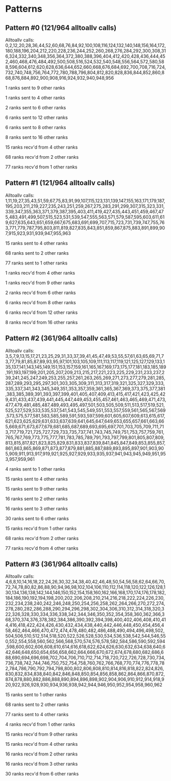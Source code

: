 # Patterns
## Pattern #0 (121/964 alltoallv calls)

Alltoallv calls: 0,2,12,20,28,36,44,52,60,68,76,84,92,100,108,116,124,132,140,148,156,164,172,180,188,196,204,212,220,228,236,244,252,260,268,276,284,292,300,308,316,324,332,340,348,356,364,372,380,388,396,404,412,420,428,436,444,452,460,468,476,484,492,500,508,516,524,532,540,548,556,564,572,580,588,596,604,612,620,628,636,644,652,660,668,676,684,692,700,708,716,724,732,740,748,756,764,772,780,788,796,804,812,820,828,836,844,852,860,868,876,884,892,900,908,916,924,932,940,948,956

1 ranks sent to 9 other ranks

1 ranks sent to 4 other ranks

2 ranks sent to 6 other ranks

6 ranks sent to 12 other ranks

6 ranks sent to 8 other ranks

8 ranks sent to 16 other ranks

15 ranks recv'd from 4 other ranks

68 ranks recv'd from 2 other ranks

77 ranks recv'd from 1 other ranks


## Pattern #1 (121/964 alltoallv calls)

Alltoallv calls: 1,11,19,27,35,43,51,59,67,75,83,91,99,107,115,123,131,139,147,155,163,171,179,187,195,203,211,219,227,235,243,251,259,267,275,283,291,299,307,315,323,331,339,347,355,363,371,379,387,395,403,411,419,427,435,443,451,459,467,475,483,491,499,507,515,523,531,539,547,555,563,571,579,587,595,603,611,619,627,635,643,651,659,667,675,683,691,699,707,715,723,731,739,747,755,763,771,779,787,795,803,811,819,827,835,843,851,859,867,875,883,891,899,907,915,923,931,939,947,955,963

15 ranks sent to 4 other ranks

68 ranks sent to 2 other ranks

77 ranks sent to 1 other ranks

1 ranks recv'd from 4 other ranks

1 ranks recv'd from 9 other ranks

2 ranks recv'd from 6 other ranks

6 ranks recv'd from 8 other ranks

6 ranks recv'd from 12 other ranks

8 ranks recv'd from 16 other ranks


## Pattern #2 (361/964 alltoallv calls)

Alltoallv calls: 3,5,7,9,13,15,17,21,23,25,29,31,33,37,39,41,45,47,49,53,55,57,61,63,65,69,71,73,77,79,81,85,87,89,93,95,97,101,103,105,109,111,113,117,119,121,125,127,129,133,135,137,141,143,145,149,151,153,157,159,161,165,167,169,173,175,177,181,183,185,189,191,193,197,199,201,205,207,209,213,215,217,221,223,225,229,231,233,237,239,241,245,247,249,253,255,257,261,263,265,269,271,273,277,279,281,285,287,289,293,295,297,301,303,305,309,311,313,317,319,321,325,327,329,333,335,337,341,343,345,349,351,353,357,359,361,365,367,369,373,375,377,381,383,385,389,391,393,397,399,401,405,407,409,413,415,417,421,423,425,429,431,433,437,439,441,445,447,449,453,455,457,461,463,465,469,471,473,477,479,481,485,487,489,493,495,497,501,503,505,509,511,513,517,519,521,525,527,529,533,535,537,541,543,545,549,551,553,557,559,561,565,567,569,573,575,577,581,583,585,589,591,593,597,599,601,605,607,609,613,615,617,621,623,625,629,631,633,637,639,641,645,647,649,653,655,657,661,663,665,669,671,673,677,679,681,685,687,689,693,695,697,701,703,705,709,711,713,717,719,721,725,727,729,733,735,737,741,743,745,749,751,753,757,759,761,765,767,769,773,775,777,781,783,785,789,791,793,797,799,801,805,807,809,813,815,817,821,823,825,829,831,833,837,839,841,845,847,849,853,855,857,861,863,865,869,871,873,877,879,881,885,887,889,893,895,897,901,903,905,909,911,913,917,919,921,925,927,929,933,935,937,941,943,945,949,951,953,957,959,961

4 ranks sent to 1 other ranks

15 ranks sent to 4 other ranks

15 ranks sent to 9 other ranks

16 ranks sent to 2 other ranks

16 ranks sent to 3 other ranks

30 ranks sent to 6 other ranks

15 ranks recv'd from 1 other ranks

68 ranks recv'd from 2 other ranks

77 ranks recv'd from 4 other ranks


## Pattern #3 (361/964 alltoallv calls)

Alltoallv calls: 4,6,8,10,14,16,18,22,24,26,30,32,34,38,40,42,46,48,50,54,56,58,62,64,66,70,72,74,78,80,82,86,88,90,94,96,98,102,104,106,110,112,114,118,120,122,126,128,130,134,136,138,142,144,146,150,152,154,158,160,162,166,168,170,174,176,178,182,184,186,190,192,194,198,200,202,206,208,210,214,216,218,222,224,226,230,232,234,238,240,242,246,248,250,254,256,258,262,264,266,270,272,274,278,280,282,286,288,290,294,296,298,302,304,306,310,312,314,318,320,322,326,328,330,334,336,338,342,344,346,350,352,354,358,360,362,366,368,370,374,376,378,382,384,386,390,392,394,398,400,402,406,408,410,414,416,418,422,424,426,430,432,434,438,440,442,446,448,450,454,456,458,462,464,466,470,472,474,478,480,482,486,488,490,494,496,498,502,504,506,510,512,514,518,520,522,526,528,530,534,536,538,542,544,546,550,552,554,558,560,562,566,568,570,574,576,578,582,584,586,590,592,594,598,600,602,606,608,610,614,616,618,622,624,626,630,632,634,638,640,642,646,648,650,654,656,658,662,664,666,670,672,674,678,680,682,686,688,690,694,696,698,702,704,706,710,712,714,718,720,722,726,728,730,734,736,738,742,744,746,750,752,754,758,760,762,766,768,770,774,776,778,782,784,786,790,792,794,798,800,802,806,808,810,814,816,818,822,824,826,830,832,834,838,840,842,846,848,850,854,856,858,862,864,866,870,872,874,878,880,882,886,888,890,894,896,898,902,904,906,910,912,914,918,920,922,926,928,930,934,936,938,942,944,946,950,952,954,958,960,962

15 ranks sent to 1 other ranks

68 ranks sent to 2 other ranks

77 ranks sent to 4 other ranks

4 ranks recv'd from 1 other ranks

15 ranks recv'd from 9 other ranks

15 ranks recv'd from 4 other ranks

16 ranks recv'd from 2 other ranks

16 ranks recv'd from 3 other ranks

30 ranks recv'd from 6 other ranks


